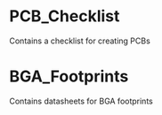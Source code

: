 # PCB_Checklist
Contains a checklist for creating PCBs

# BGA_Footprints
Contains datasheets for BGA footprints